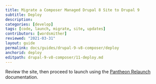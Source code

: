 ```yaml
---
title: Migrate a Composer Managed Drupal 8 Site to Drupal 9
subtitle: Deploy
description: 
categories: [develop]
tags: [code, launch, migrate, site, updates]
contributors: [wordsmither]
reviewed: "2021-03-31"
layout: guide
permalink: docs/guides/drupal-9-v8-composer/deploy
anchorid: deploy
editpath: drupal-9-v8-composer/11-deploy.md
---
```

Review the site, then proceed to launch using the [Pantheon Relaunch](/relaunch) documentation.
